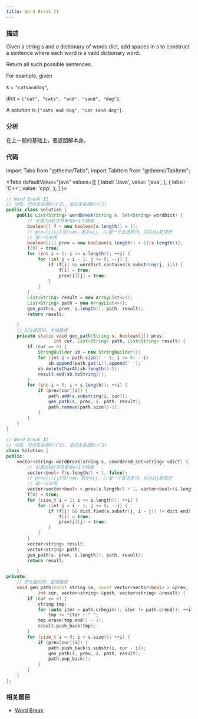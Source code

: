 ```yaml
---
title: Word Break II
---
```


### 描述

Given a string s and a dictionary of words dict, add spaces in s to construct a sentence where each word is a valid dictionary word.

Return all such possible sentences.

For example, given

s = `"catsanddog"`,

dict = `["cat", "cats", "and", "sand", "dog"]`.

A solution is `["cats and dog", "cat sand dog"]`.

### 分析

在上一题的基础上，要返回解本身。

### 代码

import Tabs from "@theme/Tabs";
import TabItem from "@theme/TabItem";

<Tabs
defaultValue="java"
values={[
{ label: 'Java', value: 'java', },
{ label: 'C++', value: 'cpp', },
]
}>
<TabItem value="java">

```java
// Word Break II
// 动规，时间复杂度O(n^2)，空间复杂度O(n^2)
public class Solution {
    public List<String> wordBreak(String s, Set<String> wordDict) {
        // 长度为n的字符串有n+1个隔板
        boolean[] f = new boolean[s.length() + 1];
        // prev[i][j]为true，表示s[j, i)是一个合法单词，可以从j处切开
        // 第一行未用
        boolean[][] prev = new boolean[s.length() + 1][s.length()];
        f[0] = true;
        for (int i = 1; i <= s.length(); ++i) {
            for (int j = i - 1; j >= 0; --j) {
                if (f[j] && wordDict.contains(s.substring(j, i))) {
                    f[i] = true;
                    prev[i][j] = true;
                }
            }
        }
        List<String> result = new ArrayList<>();
        List<String> path = new ArrayList<>();
        gen_path(s, prev, s.length(), path, result);
        return result;

    }
    // DFS遍历树，生成路径
    private static void gen_path(String s, boolean[][] prev,
                  int cur, List<String> path, List<String> result) {
        if (cur == 0) {
            StringBuilder sb = new StringBuilder();
            for (int i = path.size() - 1; i >= 0; --i)
                sb.append(path.get(i)).append(' ');
            sb.deleteCharAt(sb.length()-1);
            result.add(sb.toString());
        }
        for (int i = 0; i < s.length(); ++i) {
            if (prev[cur][i]) {
                path.add(s.substring(i, cur));
                gen_path(s, prev, i, path, result);
                path.remove(path.size()-1);
            }
        }
    }
}
```

</TabItem>
<TabItem value="cpp">

```cpp
// Word Break II
// 动规，时间复杂度O(n^2)，空间复杂度O(n^2)
class Solution {
public:
    vector<string> wordBreak(string s, unordered_set<string> &dict) {
        // 长度为n的字符串有n+1个隔板
        vector<bool> f(s.length() + 1, false);
        // prev[i][j]为true，表示s[j, i)是一个合法单词，可以从j处切开
        // 第一行未用
        vector<vector<bool> > prev(s.length() + 1, vector<bool>(s.length()));
        f[0] = true;
        for (size_t i = 1; i <= s.length(); ++i) {
            for (int j = i - 1; j >= 0; --j) {
                if (f[j] && dict.find(s.substr(j, i - j)) != dict.end()) {
                    f[i] = true;
                    prev[i][j] = true;
                }
            }
        }
        vector<string> result;
        vector<string> path;
        gen_path(s, prev, s.length(), path, result);
        return result;

    }
private:
    // DFS遍历树，生成路径
    void gen_path(const string &s, const vector<vector<bool> > &prev,
            int cur, vector<string> &path, vector<string> &result) {
        if (cur == 0) {
            string tmp;
            for (auto iter = path.crbegin(); iter != path.crend(); ++iter)
                tmp += *iter + " ";
            tmp.erase(tmp.end() - 1);
            result.push_back(tmp);
        }
        for (size_t i = 0; i < s.size(); ++i) {
            if (prev[cur][i]) {
                path.push_back(s.substr(i, cur - i));
                gen_path(s, prev, i, path, result);
                path.pop_back();
            }
        }
    }
};
```

</TabItem>
</Tabs>

### 相关题目

- [Word Break](word-break.md)
